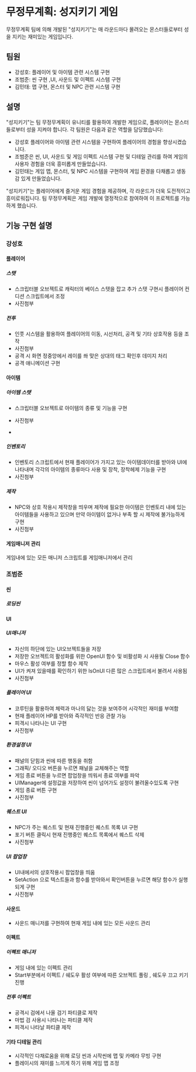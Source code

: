 # 무정무계획: 성지키기 게임

무정무계획 팀에 의해 개발된 "성지키기"는 매 라운드마다 몰려오는 몬스터들로부터 성을 지키는 재미있는 게임입니다.

## 팀원

- 강성호: 플레이어 및 아이템 관련 시스템 구현
- 조범준: 씬 구현 ,UI, 사운드 및 이펙트 시스템 구현
- 김민태: 맵 구현, 몬스터 및 NPC 관련 시스템 구현

## 설명

"성지키기"는 팀 무정무계획이 유니티를 활용하여 개발한 게임으로, 플레이어는 몬스터들로부터 성을 지켜야 합니다. 각 팀원은 다음과 같은 역할을 담당했습니다:

- 강성호 플레이어와 아이템 관련 시스템을 구현하여 플레이어의 경험을 향상시켰습니다.
- 조범준은 씬, UI, 사운드 및 게임 이펙트 시스템 구현 및 디테일 관리를 하여 게임의 사용자 경험을 더욱 흥미롭게 만들었습니다.
- 김민태는 게임 맵, 몬스터, 및 NPC 시스템을 구현하여 게임 환경을 다채롭고 생동감 있게 만들었습니다.

"성지키기"는 플레이어에게 즐거운 게임 경험을 제공하며, 각 라운드가 더욱 도전적이고 흥미로워집니다. 팀 무정무계획은 게임 개발에 열정적으로 참여하여 이 프로젝트를 가능하게 했습니다.


## 기능 구현 설명

### 강성호


#### 플레이어 


##### 스탯
- 스크립터블 오브젝트로 캐릭터의 베이스 스텟을 잡고 추가 스텟 구현시 플레이어 컨디션 스크립트에서 조정
- 사진첨부
##### 전투
- 인풋 시스템을 활용하여 플레이어의 이동, 시선처리, 공격 및 기타 상호작용 등을 조작
- 사진첨부
- 공격 시 화면 정중앙에서 레이를 쏴 맞은 상대의 태그 확인후 데미지 처리
- 공격 애니메이션 구현
#### 아이템
##### 아이템 스탯
- 스크립터블 오브젝트로 아이템의 종류 및 기능을 구현
- 사진첨부

- 
##### 인벤토리
- 인벤토리 스크립트에서 현재 플레이어가 가지고 있는 아이템데이터를 받아와 UI에 나타내며 각각의 아이템의 종류마다 사용 및 장착, 장착헤제 기능을 구현
- 사진첨부
##### 제작 
- NPC와 상호 작용시 제작창을 띄우며 제작에 필요한 아이템은 인벤토리 내에 있는 아이템들을 사용하고 있으며 만약 아이템이 없거나 부족 할 시 제작에 불가능하게 구현
- 사진첨부


#### 게임매니저 관리
게임내에 있는 모든 매니저 스크립트를 게임매니저에서 관리

### 조범준

#### 씬

##### 로딩씬

#### UI

##### UI매니저
- 자신의 하단에 있는 UI오브젝트들을 저장
- 저장한 오브젝트의 활성화를 위한 OpenUI 함수 및 비활성화 시 사용될 Close 함수
- 마우스 활성 여부를 정할 함수 제작
- UI가 켜져 있을때를 확인하기 위한 IsOnUI 다른 많은 스크립트에서 불려서 사용됨
- 사진첨부
##### 플레이어 UI
- 코루틴을 활용하여 체력과 마나의 닳는 것을 보여주어 시각적인 재미를 부여함
- 현재 플레이어 HP를 받아와 즉각적인 반응 관찰 가능
- 피격시 나타나는 UI 구현
- 사진첨부
##### 환경설정 UI
- 패널의 닫힘과 씬에 따른 행동을 취함
- 그래픽/ 오디오 버튼을 누르면 패널을 교체해주는 역할
- 게임 종료 버튼을 누르면 팝업창을 띄워서 종료 여부를 파악
- UIManager에 설정값을 저장하여 씬이 넘어가도 설정이 불려올수있도록 구현
- 게임 종료 버튼 구현
- 사진첨부
##### 퀘스트 UI
- NPC가 주는 퀘스트 및 현재 진행중인 퀘스트 목록 UI 구현
- 포기 버튼 클릭시 현재 진행중인 퀘스트 목록에서 퀘스트 삭제
- 사진첨부
##### UI 팝업창
- UI내에서의 상호작용시 팝업창을 띄움
- SetAction 으로 텍스트들과 함수를 받아와서 확인버튼을 누르면 해당 함수가 실행되게 구현
- 사진첨부
#### 사운드
- 사운드 매니저를 구현하여 현재 게임 내에 있는 모든 사운드 관리
#### 이펙트

##### 이펙트 매니저
- 게임 내에 있는 이펙트 관리
- Start부분에서 이펙트 / 쉐도우 활성 여부에 따른 오브젝트 풀링 , 쉐도우 끄고 키기 진행
##### 전투 이펙트
- 공격시 검에서 나올 검기 파티클로 제작
- 마법 검 사용시 나타나는 파티클 제작
- 피격시 나타날 파티클 제작
#### 기타 디테일 관리
- 시각적인 다채로움을 위해 로딩 씬과 시작씬에 맵 및 카메라 무빙 구현
- 플레이시의 재미를 느끼게 하기 위해 게임 맵 조정
